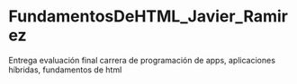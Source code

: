 # FundamentosDeHTML_Javier_Ramirez
Entrega evaluación final carrera de programación de apps, aplicaciones híbridas, fundamentos de html
